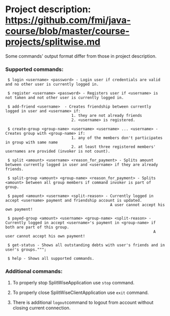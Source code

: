 # **Project description:** https://github.com/fmi/java-course/blob/master/course-projects/splitwise.md

Some commands' output format differ from those in project description.

### **Supported commands:**

   
  
     $ login <username> <password> - Login user if credentials are valid and no other user is currently logged in.

     $ register <username> <password> - Registers user if <username> is not taken and not other user is currently logged in.

     $ add-friend <username>  - Creates friendship between currently logged in user and <username> if:
                                 1. they are not already friends
                                 2. <username> is registered.

     $ create-group <group-name> <username> <username> ... <username> - Creates group with <group-name> if:
                                 1. any of the members don't participates in group with same name
                                 2. at least three registered members' usernames are provided (invoker is not count).

     $ split <amount> <username> <reason_for_payment> - Splits amount between currently logged in user and <username> if they are already friends.

     $ split-group <amount> <group-name> <reason_for_payment> - Splits <amount> between all group members if command invoker is part of group.

     $ payed <amount> <username> <split-reason> - Currently logged in accept <username> payment and friendship account is updated.
                                                  A user cannot accept his own payment!

     $ payed-group <amount> <username> <group-name> <split-reason> - Currently logged in accept <username>'s payment in <group-name> if both are part of this group.
                                                                     A user cannot accept his own payment!

     $ get-status - Shows all outstanding debts with user's friends and in user's groups.""";

     $ help - Shows all supported commands.

### **Additional commands:**

1. To properly stop SplitWiseApplication use `stop` command.

2. To properly close SplitWiseClientApplication use `exit` command.

3. There is additional `logout`command to logout from account without
   closing current connection.
   
   
   
   

